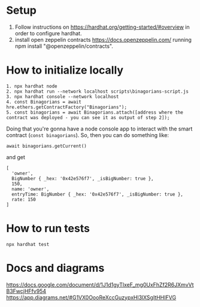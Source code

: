 # Setup
1. Follow instructions on https://hardhat.org/getting-started/#overview in order to configure hardhat.
2. install open zeppelin contracts https://docs.openzeppelin.com/ running npm install "@openzeppelin/contracts".

# How to initialize locally
```shell
1. npx hardhat node
2. npx hardhat run --network localhost scripts\binagorians-script.js
3. npx hardhat console --network localhost
4. const Binagorians = await hre.ethers.getContractFactory("Binagorians");
5. const binagorians = await Binagorians.attach([address where the contract was deployed - you can see it as output of step 2]);
```
Doing that you're gonna have a node console app to interact with the smart contract (`const binagorians`). So, then you can do something like:
```shell
await binagorians.getCurrent()
```
and get
```shell
[
  'owner',
  BigNumber { _hex: '0x42e576f7', _isBigNumber: true },
  150,
  name: 'owner',
  entryTime: BigNumber { _hex: '0x42e576f7', _isBigNumber: true },
  rate: 150
]
```
# How to run tests
```shell
npx hardhat test
```

# Docs and diagrams
https://docs.google.com/document/d/1J1d1gyTlxeF_mg0UxFhZf2R6JXmvVtB3FwcjHFfv954
https://app.diagrams.net/#G1VX0OooReXccGuzypxHl3lXSgItHHIFVG